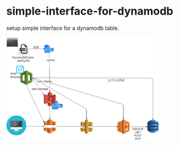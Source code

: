 # simple-interface-for-dynamodb
setup simple interface for a dynamodb table.

  <img src="https://github.com/TSLEFK/simple-interface-for-dynamodb/blob/master/diagram.jpg?raw=true" width="400px">
